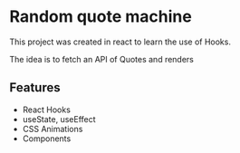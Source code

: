 # Random quote machine

This project was created in react to learn the use of Hooks.

The idea is to fetch an API of Quotes and renders 

## Features

- React Hooks
- useState, useEffect
- CSS Animations
- Components
